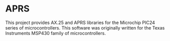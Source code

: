 APRS
====
This project provides AX.25 and APRS libraries for the Microchip PIC24 series of microcontrollers.  This software was originally written for the Texas Instruments MSP430 family of microcontrollers.

